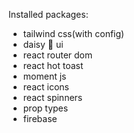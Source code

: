 Installed packages:

- tailwind css(with config)
- daisy 🌼 ui
- react router dom
- react hot toast
- moment js
- react icons
- react spinners
- prop types
- firebase
